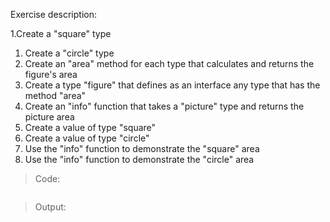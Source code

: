Exercise description:

1.Create a "square" type
1. Create a "circle" type
1. Create an "area" method for each type that calculates and returns the figure's area
1. Create a type "figure" that defines as an interface any type that has the method "area"
1. Create an "info" function that takes a "picture" type and returns the picture area
1. Create a value of type "square"
1. Create a value of type "circle"
1. Use the "info" function to demonstrate the "square" area
1. Use the "info" function to demonstrate the "circle" area

> Code:
```go

```

> Output:
```console

```
